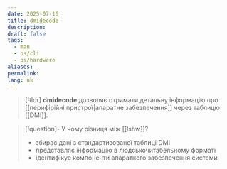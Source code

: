 ```yaml
---
date: 2025-07-16
title: dmidecode
description: 
draft: false
tags:
  - man
  - os/cli
  - os/hardware
aliases: 
permalink: 
lang: uk
---
```


> [!tldr]
> **dmidecode** дозволяє отримати детальну інформацію про [[перифірійні пристрої|апаратне забезпечення]] через таблицю [[DMI]].

> [!question]- У чому різниця між [[lshw]]?
> - збирає дані з стандартизованої таблиці DMI
> - представляє інформацію в людськочитабельному форматі
> - ідентифікує компоненти апаратного забезпечення системи

